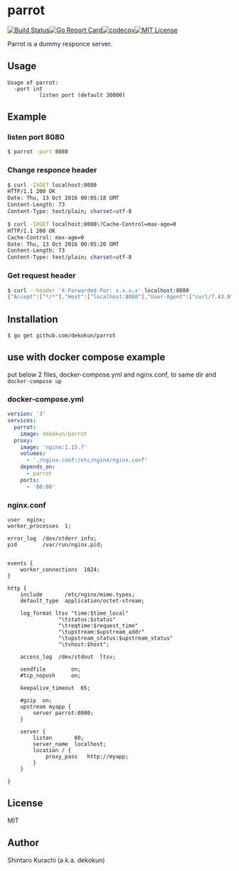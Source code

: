 # parrot

[![Build Status](https://travis-ci.org/dekokun/parrot.svg?branch=master)](https://travis-ci.org/dekokun/parrot)[![Go Report Card](https://goreportcard.com/badge/github.com/dekokun/parrot)](https://goreportcard.com/report/github.com/dekokun/parrot)[![codecov](https://codecov.io/gh/dekokun/parrot/branch/master/graph/badge.svg)](https://codecov.io/gh/dekokun/parrot)[![MIT License](http://img.shields.io/badge/license-MIT-blue.svg?style=flat)](LICENSE)

Parrot is a dummy responce server.

## Usage

```
Usage of parrot:
  -port int
          listen port (default 30000)
```

## Example

### listen port 8080

```bash
$ parrot -port 8080
```

### Change responce header

```bash
$ curl -IXGET localhost:8080
HTTP/1.1 200 OK
Date: Thu, 13 Oct 2016 00:05:18 GMT
Content-Length: 73
Content-Type: text/plain; charset=utf-8

$ curl -IXGET localhost:8080\?Cache-Control=max-age=0
HTTP/1.1 200 OK
Cache-Control: max-age=0
Date: Thu, 13 Oct 2016 00:05:20 GMT
Content-Length: 73
Content-Type: text/plain; charset=utf-8
```

### Get request header

```bash
$ curl --header 'X-Forwarded-For: x.x.x.x' localhost:8080
{"Accept":["*/*"],"Host":["localhost:8080"],"User-Agent":["curl/7.43.0"],"X-Forwarded-For":["x.x.x.x"]}
```

## Installation

```
$ go get github.com/dekokun/parrot
```

## use with docker compose example

put below 2 files, docker-compose.yml and nginx.conf, to same dir and `docker-compose up`

### docker-compose.yml

```yml
version: '3'
services:
  parrot:
    image: dekokun/parrot
  proxy:
    image: 'nginx:1.15.7'
    volumes:
      - './nginx.conf:/etc/nginx/nginx.conf'
    depends_on:
      - parrot
    ports:
      - '80:80'
```

### nginx.conf
```Nginx
user  nginx;
worker_processes  1;

error_log  /dev/stderr info;
pid        /var/run/nginx.pid;


events {
    worker_connections  1024;
}

http {
    include       /etc/nginx/mime.types;
    default_type  application/octet-stream;

    log_format ltsv "time:$time_local"
                "\tstatus:$status"
                "\treqtime:$request_time"
                "\tupstream:$upstream_addr"
                "\tupstream_status:$upstream_status"
                "\tvhost:$host";

    access_log  /dev/stdout  ltsv;

    sendfile        on;
    #tcp_nopush     on;

    keepalive_timeout  65;

    #gzip  on;
    upstream myapp {
        server parrot:8080;
    }

    server {
        listen       80;
        server_name  localhost;
        location / {
            proxy_pass   http://myapp;
        }
    }

}
```

## License

MIT

## Author

Shintaro Kurachi (a.k.a. dekokun)
